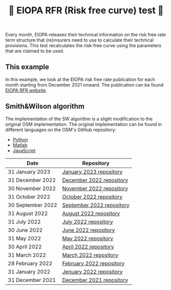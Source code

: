 <h1 align="center" style="border-botom: none">
  <b>
  🐍 EIOPA RFR (Risk free curve) test 🐍
 </b>
</h1>

</br>

Every month, EIOPA releases their technical information on the risk free rate term structure that (re)insurers need to use to calculate their technical provisions. This test recalculates the risk-free curve using the parameters that are claimed to be used.

## This example
In this example, we look at the EIOPA risk free rate publication for each month starting from December 2021 onward. The publication can be found [EIOPA RFR website](https://www.eiopa.europa.eu/tools-and-data/risk-free-interest-rate-term-structures_en).

## Smith&Wilson algorithm

The implementation of the SW algorithm is a slight modification to the original OSM implementation. The original implementation can be found in different languages on the OSM's GitHub repository:
-  [Python](https://github.com/qnity/insurance_python/tree/main/smith%26wilson)
-  [Matlab](https://github.com/qnity/insurance_matlab/tree/main/smith%26wilson)
-  [JavaScript](https://github.com/qnity/insurance_javascript/tree/main/smith-wilson)

| Date                     | Repository                          |
| -------------------------| ----------------------------------- |
| 31 January 2023          | [January 2023 repository]           |
| 31 December 2022         | [December 2022 repository]          |
| 30 November 2022         | [November 2022 repository]          |
| 31 October 2022          | [October 2022 repository]           |
| 30 September 2022        | [September 2022 repository]         |
| 31 August 2022           | [August 2022 repository]            |
| 31 July 2022             | [July 2022 repository]              |
| 30 June 2022             | [June 2022 repository]              |
| 31 May 2022              | [May 2022 repository]               |
| 30 April 2022            | [April 2022 repository]             |
| 31 March 2022            | [March 2022 repository]             |
| 28 February 2022         | [February 2022 repository]          |
| 31 January 2022          | [Jenuary 2022 repository]           |
| 31 December 2021         | [December 2021 repository]          |


[January 2023 repository]:https://github.com/qnity/EIOPA_Monthly_RFR_check/tree/main/23_January
[December 2022 repository]:https://github.com/qnity/EIOPA_Monthly_RFR_check/tree/main/22_December
[November 2022 repository]:https://github.com/qnity/EIOPA_Monthly_RFR_check/tree/main/22_November
[October 2022 repository]:https://github.com/qnity/EIOPA_Monthly_RFR_check/tree/main/22_October
[September 2022 repository]:https://github.com/qnity/EIOPA_Monthly_RFR_check/tree/main/22_September
[August 2022 repository]:https://github.com/qnity/EIOPA_Monthly_RFR_check/tree/main/22_August
[July 2022 repository]:https://github.com/qnity/EIOPA_Monthly_RFR_check/tree/main/22_July
[June 2022 repository]:https://github.com/qnity/EIOPA_Monthly_RFR_check/tree/main/22_June
[May 2022 repository]:https://github.com/qnity/EIOPA_Monthly_RFR_check/tree/main/22_May
[April 2022 repository]:https://github.com/qnity/EIOPA_Monthly_RFR_check/tree/main/22_April
[March 2022 repository]:https://github.com/qnity/EIOPA_Monthly_RFR_check/tree/main/22_March
[February 2022 repository]:https://github.com/qnity/EIOPA_Monthly_RFR_check/tree/main/22_February
[Jenuary 2022 repository]:https://github.com/qnity/EIOPA_Monthly_RFR_check/tree/main/22_January
[December 2021 repository]:https://github.com/qnity/EIOPA_Monthly_RFR_check/tree/main/21_December
